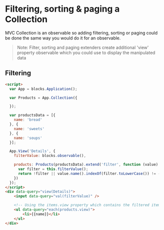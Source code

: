 # Filtering, sorting & paging a Collection

MVC Collection is an observable so adding filtering, sorting or paging could be done the same way you would do it for an observable.

> Note: Filter, sorting and paging extenders create additional 'view' property observable which you could use to display the manipulated data

## Filtering

```html
<script>
  var App = blocks.Application();

  var Products = App.Collection({

  });

  var productsData = [{
    name: 'bread'
  }, {
    name: 'sweets'
  }, {
    name: 'soups'
  }];

  App.View('Details', {
    filterValue: blocks.observable(),

    products: Products(productsData).extend('filter', function (value) {
      var filter = this.filterValue();
      return !filter || value.name().indexOf(filter.toLowerCase()) != -1;
    })
  });
</script>
<div data-query="view(Details)">
    <input data-query="val(filterValue)" />

    <!-- Using the items.view property which contains the filtered items -->
    <ul data-query="each(products.view)">
        <li>{{name}}</li>
    </ul>
</div>
```
